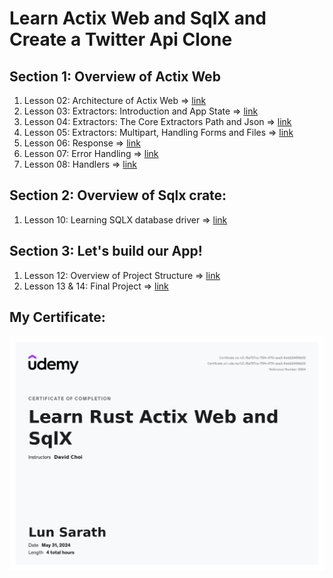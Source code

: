 # Learn Actix Web and SqlX and Create a Twitter Api Clone

## Section 1: Overview of Actix Web
1. Lesson 02: Architecture of Actix Web => [link](./l02-architecture-of-actix-web/README.md)
2. Lesson 03: Extractors: Introduction and App State => [link](./l03-extractor-introduction-and-app-state/README.md)
3. Lesson 04: Extractors: The Core Extractors Path and Json => [link](./l04-core-extractors-path-and-json/README.md)
4. Lesson 05: Extractors: Multipart, Handling Forms and Files => [link](./l05-extractors-multipart-handling-forms-and-files/README.md)
5. Lesson 06: Response => [link](./l06-response/README.md)
6. Lesson 07: Error Handling => [link](./l07-error-handling/README.md)
7. Lesson 08: Handlers => [link]()

## Section 2: Overview of Sqlx crate:
1. Lesson 10: Learning SQLX database driver => [link](./l10-learning-sqlx-database-driver/README.md)

## Section 3: Let's build our App!
1. Lesson 12: Overview of Project Structure => [link](./l12-overview-of-project-structure/README.md)
2. Lesson 13 & 14: Final Project => [link](./l13-l14-final-project-twitter-api-clone/README.md)

## My Certificate:
![UC-f5a757ce-75f4-4751-aea3-8eb2d3499b02.jpg](UC-f5a757ce-75f4-4751-aea3-8eb2d3499b02.jpg)

